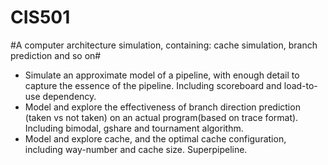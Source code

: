 CIS501
=========
#A computer architecture simulation, containing: cache simulation, branch prediction and so on#
- Simulate an approximate model of a pipeline, with enough detail to capture the essence of the pipeline. Including scoreboard and load-to-use dependency.
- Model and explore the effectiveness of branch direction prediction (taken vs not taken) on an actual program(based on trace format). Including bimodal, gshare and tournament algorithm.
- Model and explore cache, and the optimal cache configuration, including way-number and cache size.
Superpipeline.
